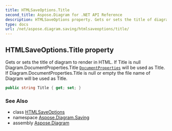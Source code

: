 ```yaml
---
title: HTMLSaveOptions.Title
second_title: Aspose.Diagram for .NET API Reference
description: HTMLSaveOptions property. Gets or sets the title of diagram to render in HTML. If Title is null Diagram.DocumentProperties.Title DocumentProperties will be used as Title. If Diagram.DocumentProperties.Title is null or empty the file name of Diagram will be used as Title
type: docs
url: /net/aspose.diagram.saving/htmlsaveoptions/title/
---
```

## HTMLSaveOptions.Title property

Gets or sets the title of diagram to render in HTML. If Title is null Diagram.DocumentProperties.Title [`DocumentProperties`](../../../aspose.diagram/documentproperties/) will be used as Title. If Diagram.DocumentProperties.Title is null or empty the file name of Diagram will be used as Title.

```csharp
public string Title { get; set; }
```

### See Also

* class [HTMLSaveOptions](../)
* namespace [Aspose.Diagram.Saving](../../htmlsaveoptions/)
* assembly [Aspose.Diagram](../../../)


